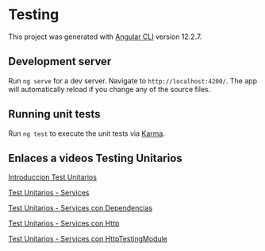 # Testing

This project was generated with [Angular CLI](https://github.com/angular/angular-cli) version 12.2.7.

## Development server

Run `ng serve` for a dev server. Navigate to `http://localhost:4200/`. The app will automatically reload if you change any of the source files.

## Running unit tests

Run `ng test` to execute the unit tests via [Karma](https://karma-runner.github.io).

## Enlaces a videos Testing Unitarios

[Introduccion Test Unitarios](https://www.youtube.com/watch?v=is6mMDXYuUQ&list=PLFSFbc_5pthruNGpzD1Fo0R60zn5I38hZ&index=1)

[Test Unitarios - Services](https://www.youtube.com/watch?v=1a7jozYHDH8&list=PLFSFbc_5pthruNGpzD1Fo0R60zn5I38hZ&index=2)

[Test Unitarios - Services con Dependencias](https://www.youtube.com/watch?v=YBO-JCZ1yT8&list=PLFSFbc_5pthruNGpzD1Fo0R60zn5I38hZ&index=3)

[Test Unitarios - Services con Http](https://www.youtube.com/watch?v=e2hTXftvxTU&list=PLFSFbc_5pthruNGpzD1Fo0R60zn5I38hZ&index=4)

[Test Unitarios - Services con HttpTestingModule](https://www.youtube.com/watch?v=aS3TLCiLwKs&list=PLFSFbc_5pthruNGpzD1Fo0R60zn5I38hZ&index=5)

